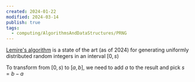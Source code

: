 ```yaml
---
created: 2024-01-22
modified: 2024-03-14
publish: true
tags:
  - computing/AlgorithmsAndDataStructures/PRNG
---
```

[Lemire's algorithm](https://arxiv.org/abs/1805.10941) is a state of the art (as of 2024) for generating uniformly distributed random integers in an interval $[0, s)$

To transform from $[0, s)$ to $[a, b]$, we need to add $a$ to the result and pick $s = b-a$